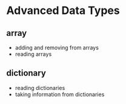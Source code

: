 # Advanced Data Types

## array

- adding and removing from arrays
- reading arrays
## dictionary

- reading dictionaries
- taking information from dictionaries